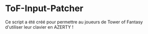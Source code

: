 # ToF-Input-Patcher
Ce script a été créé pour permettre au joueurs de Tower of Fantasy d'utiliser leur clavier en AZERTY !
